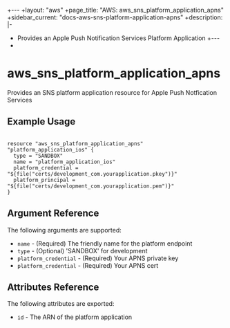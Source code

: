 +---
 +layout: "aws"
 +page_title: "AWS: aws_sns_platform_application_apns"
 +sidebar_current: "docs-aws-sns-platform-application-apns"
 +description: |-
 +  Provides an Apple Push Notification Services Platform Application
 +---
 +

# aws\_sns\_platform\_application\_apns

Provides an SNS platform application resource for Apple Push Notfication Services

## Example Usage

```

resource "aws_sns_platform_application_apns" "platform_application_ios" {
  type = "SANDBOX"
  name = "platform_application_ios"
  platform_credential = "${file("certs/development_com.yourapplication.pkey")}"
  platform_principal = "${file("certs/development_com.yourapplication.pem")}"
}

```

## Argument Reference

The following arguments are supported:

* `name` - (Required) The friendly name for the platform endpoint
* `type` - (Optional) 'SANDBOX' for development
* `platform_credential` - (Required) Your APNS private key
* `platform_credential` - (Required) Your APNS cert

## Attributes Reference

The following attributes are exported:

* `id` - The ARN of the platform application

